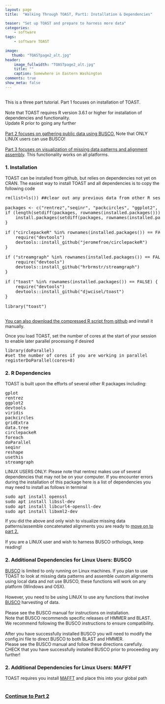 ```yaml
---
layout: page
title:  "Walking Through TOAST, Part1: Installation & Dependencies"

teaser: "Set up TOAST and prepare to harness more data"
categories:
    - software
tags:
    - software TOAST
    
image:
   thumb: "TOASTpage2_alt.jpg"
header:
    image_fullwidth: "TOASTpage2_alt.jpg"
    title: ""
    caption: Somewhere in Eastern Washington
comments: true
show_meta: false    
---
```

<br>
This is a three part tutorial. Part 1 focuses on installation of TOAST. 
<br>
<br>
Note that TOAST requires R version 3.6.1 or higher for installation of dependencies and functionality. 
<br>
Update R prior to going any further
<br>
<br>
<a href='https://carolinafishes.github.io/software/TOAST_manual2/'>Part 2 focuses on gathering public data using BUSCO.</a> Note that ONLY LINUX users can use BUSCO!
<br>
<br>
<a href='https://carolinafishes.github.io/software/TOAST_manual3/'>Part 3 focuses on visualization of missing data patterns and alignment assembly</a>. This functionality works on all platforms.

<h3>1. Installation</h3>
TOAST can be installed from github, but relies on dependencies not yet on CRAN. The easiest way to install TOAST and all dependencies is to copy the following code  

<pre>
rm(list=ls()) ##clear out any previous data from other R sessions

packages <- c("rentrez","seqinr", "packcircles", "ggplot2", "viridis", "gridExtra", "data.tree", "devtools")
if (length(setdiff(packages, rownames(installed.packages()))) > 0) {
    install.packages(setdiff(packages, rownames(installed.packages())))
}

if ("circlepackeR" %in% rownames(installed.packages()) == FALSE) {
    require("devtools")
    devtools::install_github("jeromefroe/circlepackeR")
}

if ("streamgraph" %in% rownames(installed.packages()) == FALSE) {
    require("devtools")
    devtools::install_github("hrbrmstr/streamgraph")
}

if ("toast" %in% rownames(installed.packages()) == FALSE) {
    require("devtools")
    devtools::install_github("djwcisel/toast")
}

library("toast")
</pre>
<br>
<a href='https://github.com/carolinafishes/TOAST'> You can also download the compressed R script from github</a> and install it manually. 

Once you load TOAST, set the number of cores at the start of your session to enable later parallel processing if desired
<pre>
library(doParallel) 
#set the number of cores if you are working in parallel 
registerDoParallel(cores=8)
</pre>

<h3>2. R Dependencies</h3>
TOAST is built upon the efforts of several other R packages including:
<pre>
gplot
rentrez
ggplot2 
devtools 
viridis 
packcircles 
gridExtra 
data.tree 
circlepackeR 
foreach 
doParallel 
seqinr 
reshape 
usethis 
streamgraph 
</pre>

LINUX USERS ONLY: Please note that rentrez makes use of several dependencies that may not be on your computer. If you encounter errors during the installation of this package here is a list of dependencies you may need to install as follows in terminal
<pre>
sudo apt install openssl
sudo apt install libssl-dev
sudo apt install libcurl4-opensll-dev
sudo apt install libxml2-dev
</pre>
If you did the above and only wish to visualize missing data patterns/assemble concatenated alignments you are ready to <a href='https://carolinafishes.github.io/software/TOAST_manual2/'>move on to part 2.</a><br> 
<br>
If you are a LINUX user and wish to harness BUSCO orthologs, keep reading! 
<br>
<h3>2. Additional Dependencies for Linux Users: BUSCO </h3>
<a href='https://busco.ezlab.org/'>BUSCO</a> is limited to only running on Linux machines. If you plan to use TOAST to look at missing data patterns and assemble custom alignments using local data and not use BUSCO, these functions will work on any platform (Windows and OSX). 
<br>
<br>
However, you need to be using LINUX to use any functions that involve <a href='https://busco.ezlab.org/'>BUSCO</a> harvesting of data. 
<br>
<br>
Please see the BUSCO manual for instructions on installation. 
<br>
Note that BUSCO recommends specific releases of HMMER and BLAST. 
<br>
We recommend following the BUSCO instructions to ensure compatibility. 
<br>
<br>
After you have successfully installed BUSCO you will need to modify the config.ini file to direct BUSCO to both BLAST and HMMER. 
<br>
Please see the BUSCO manual and follow these directions carefully.
<br>
CHECK that you have successfully installed BUSCO prior to proceeding any further!
<br>
<h3>2. Additional Dependencies for Linux Users: MAFFT </h3>
TOAST requires you install <a href='https://mafft.cbrc.jp/alignment/software/'>MAFFT</a> and place this into your global path 
<br>
<br>
<h3><a href='https://carolinafishes.github.io/software/TOAST_manual2/'>Continue to Part 2</a>



